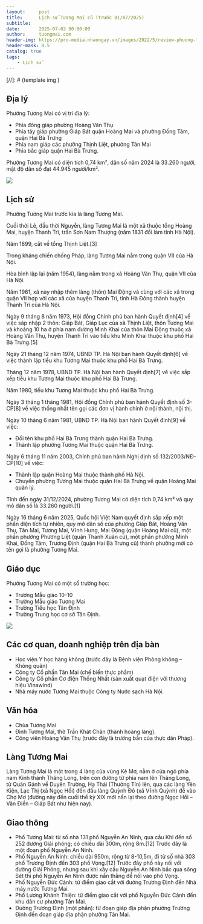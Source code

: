 ```yaml
---
layout:     post
title:      Lịch sử Tương Mai cũ (trước 01/07/2025)
subtitle:   
date:       2025-07-03 00:00:00
author:     tuongmai.com
header-img: https://pro-media.nhaongay.vn/images/2022/5/review-phuong-tuong-mai-1.png
header-mask: 0.5
catalog: true
tags:
    - Lịch sử
---
```


[//]: # (template img ![]())

## Địa lý
Phường Tương Mai có vị trí địa lý:

- Phía đông giáp phường Hoàng Văn Thụ
- Phía tây giáp phường Giáp Bát quận Hoàng Mai và phường Đồng Tâm, quận Hai Bà Trưng
- Phía nam giáp các phường Thịnh Liệt, phường Tân Mai
- Phía bắc giáp quận Hai Bà Trưng.

Phường Tương Mai có diện tích 0,74 km², dân số năm 2024 là 33.260 người, mật độ dân số đạt 44.945 người/km². 

![](https://files.dandautu.vn/images/info-areas/c-874-1681099701-5318.jpg)

## Lịch sử

Phường Tương Mai trước kia là làng Tương Mai.

Cuối thời Lê, đầu thời Nguyễn, làng Tương Mai là một xã thuộc tổng Hoàng Mai, huyện Thanh Trì, trấn Sơn Nam Thượng (năm 1831 đổi làm tỉnh Hà Nội).

Năm 1899, cắt về tổng Thịnh Liệt.[3]

Trong kháng chiến chống Pháp, làng Tương Mai nằm trong quận VII của Hà Nội.

Hòa bình lập lại (năm 1954), làng nằm trong xã Hoàng Văn Thụ, quận VII của Hà Nội.

Năm 1961, xã này nhập thêm làng (thôn) Mai Động và cùng với các xã trong quận VII hợp với các xã của huyện Thanh Trì, tỉnh Hà Đông thành huyện Thanh Trì của Hà Nội.

Ngày 9 tháng 8 năm 1973, Hội đồng Chính phủ ban hành Quyết định[4] về việc sáp nhập 2 thôn: Giáp Bát, Giáp Lục của xã Thịnh Liệt, thôn Tương Mai và khoảng 10 ha ở phía nam đường Minh Khai của thôn Mai Động thuộc xã Hoàng Văn Thụ, huyện Thanh Trì vào tiểu khu Minh Khai thuộc khu phố Hai Bà Trưng.[5]

Ngày 21 tháng 12 năm 1974, UBND TP. Hà Nội ban hành Quyết định[6] về việc thành lập tiểu khu Tương Mai thuộc khu phố Hai Bà Trưng.

Tháng 12 năm 1978, UBND TP. Hà Nội ban hành Quyết định[7] về việc sắp xếp tiểu khu Tương Mai thuộc khu phố Hai Bà Trưng.

Năm 1980, tiểu khu Tương Mai thuộc khu phố Hai Bà Trưng.

Ngày 3 tháng 1 tháng 1981, Hội đồng Chính phủ ban hành Quyết định số 3-CP[8] về việc thống nhất tên gọi các đơn vị hành chính ở nội thành, nội thị.

Ngày 10 tháng 6 năm 1981, UBND TP. Hà Nội ban hành Quyết định[9] về việc:

- Đổi tên khu phố Hai Bà Trưng thành quận Hai Bà Trưng.
- Thành lập phường Tương Mai thuộc quận Hai Bà Trưng.

Ngày 6 tháng 11 năm 2003, Chính phủ ban hành Nghị định số 132/2003/NĐ-CP[10] về việc:

- Thành lập quận Hoàng Mai thuộc thành phố Hà Nội.
- Chuyển phường Tương Mai thuộc quận Hai Bà Trưng về quận Hoàng Mai quản lý.

Tính đến ngày 31/12/2024, phường Tương Mai có diện tích 0,74 km² và quy mô dân số là 33.260 người.[1]

Ngày 16 tháng 6 năm 2025, Quốc hội Việt Nam quyết định sắp xếp một phần diện tích tự nhiên, quy mô dân số của phường Giáp Bát, Hoàng Văn Thụ, Tân Mai, Tương Mai, Vĩnh Hưng, Mai Động (quận Hoàng Mai cũ), một phần phường Phương Liệt (quận Thanh Xuân cũ), một phần phường Minh Khai, Đồng Tâm, Trương Định (quận Hai Bà Trưng cũ) thành phường mới có tên gọi là phường Tương Mai.

## Giáo dục
Phường Tương Mai có một số trường học:

- Trường Mẫu giáo 10–10
- Trường Mẫu giáo Tương Mai
- Trường Tiểu học Tân Định
- Trường Trung học cơ sở Tân Định.

![](https://nhn.1cdn.vn/thumbs/540x360/2018/10/12/nguoihanoi-com-vn-gan-bien-cong-trinh-truong-mau-giao-tuong-mai_46103.jpg)


## Các cơ quan, doanh nghiệp trên địa bàn
- Học viện Y học hàng không (trước đây là Bệnh viện Phòng không – Không quân)
- Công ty Cổ phần Tân Mai (chế biến thực phẩm)
- Công ty Cổ phần Cơ điện Thống Nhất (sản xuất quạt điện với thương hiệu Vinawind)
- Nhà máy nước Tương Mai thuộc Công ty Nước sạch Hà Nội.

## Văn hóa
- Chùa Tương Mai
- Đình Tương Mai, thờ Trần Khát Chân (thành hoàng làng).
- Công viên Hoàng Văn Thụ (trước đây là trường bắn của thực dân Pháp).

## Làng Tương Mai

Làng Tương Mai là một trong 4 làng của vùng Kẻ Mơ, nằm ở cửa ngõ phía nam Kinh thành Thăng Long, trên con đường từ phía nam lên Thăng Long, từ Quán Gánh về Duyên Trường, Hạ Thái (Thường Tín) lên, qua các làng Yên Kiện, Lạc Thị (xã Ngọc Hồi) đến đầu làng Quỳnh Đô (xã Vĩnh Quỳnh) để vào Chợ Mơ (đường này đến cuối thế kỷ XIX mới nắn lại theo đường Ngọc Hồi – Văn Điển – Giáp Bát như hiện nay).

## Giao thông
- Phố Tương Mai: từ số nhà 131 phố Nguyễn An Ninh, qua cầu Khỉ đến số 252 đường Giải phóng; có chiều dài 300m, rộng 8m.[12] Trước đây là một đoạn phố Nguyễn An Ninh.
- Phố Nguyễn An Ninh: chiều dài 950m, rộng từ 8-10,5m, đi từ số nhà 303 phố Trương Định đến 303 phố Vọng.[12] Trước đây phố này nối với đường Giải Phóng, nhưng sau khi xây cầu Nguyễn An Ninh bắc qua sông Sét thì phố Nguyễn An Ninh được nắn thẳng để nối vào phố Vọng.
- Phố Nguyễn Đức Cảnh: từ điểm giao cắt với đường Trương Định đến Nhà máy nước Tương Mai.
- Phố Lương Khánh Thiện: từ điểm giao cắt với phố Nguyễn Đức Cảnh đến khu dân cư phường Tân Mai.
- Đường Trương Định (một phần): từ đoạn giáp địa phận phường Trương Định đến đoạn giáp địa phận phường Tân Mai.